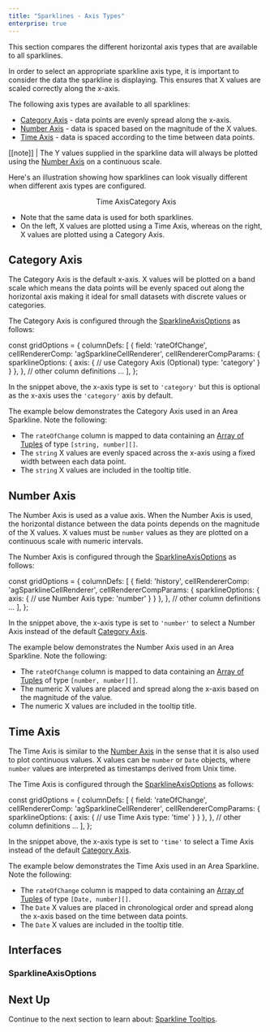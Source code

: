 ```yaml
---
title: "Sparklines - Axis Types"
enterprise: true
---
```


This section compares the different horizontal axis types that are available to all sparklines.

In order to select an appropriate sparkline axis type, it is important to consider the data the sparkline is displaying.
This ensures that X values are scaled correctly along the x-axis.

The following axis types are available to all sparklines:

- [Category Axis](/sparklines-axis-types/#category-axis) - data points are evenly spread along the x-axis.
- [Number Axis](/sparklines-axis-types/#number-axis) - data is spaced based on the magnitude of the X values.
- [Time Axis](/sparklines-axis-types/#time-axis) - data is spaced according to the time between data points.

[[note]]
| The Y values supplied in the sparkline data will always be plotted using the [Number Axis](/sparklines-axis-types/#number-axis) on a continuous scale.

Here's an illustration showing how sparklines can look visually different when different axis types are configured.

<div style="display: flex; justify-content: center;">
    <image-caption src="resources/time-axis.png" alt="Time axis" width="250px" constrained="true">Time Axis</image-caption>
    <image-caption src="resources/category-axis.png" alt="Category axis" width="250px" constrained="true">Category Axis</image-caption>
</div>

- Note that the same data is used for both sparklines.
- On the left, X values are plotted using a Time Axis, whereas on the right, X values are plotted using a Category Axis.

## Category Axis

The Category Axis is the default x-axis. X values will be plotted on a band scale which means the data points
will be evenly spaced out along the horizontal axis making it ideal for small datasets with discrete values or
categories.

The Category Axis is configured through the [SparklineAxisOptions](/sparklines-axis-types/#sparklineaxisoptions) as follows:

<snippet>
const gridOptions = {
    columnDefs: [
        {
            field: 'rateOfChange',
            cellRendererComp: 'agSparklineCellRenderer',
            cellRendererCompParams: {
                sparklineOptions: {
                    axis: {
                        // use Category Axis (Optional)
                        type: 'category'
                    }
                }
            },
        },
        // other column definitions ...
    ],
};
</snippet>

In the snippet above, the x-axis type is set to `'category'` but this is optional as the x-axis uses the `'category'` axis by default.

The example below demonstrates the Category Axis used in an Area Sparkline. Note the following:

- The `rateOfChange` column is mapped to data containing an [Array of Tuples](/sparklines-data/#array-of-tuples) of type `[string, number][]`.
- The `string` X values are evenly spaced across the x-axis using a fixed width between each data point.
- The `string` X values are included in the tooltip title.

<grid-example title='Sparkline Category Axis' name='sparkline-category-axis' type='generated' options='{ "enterprise": true, "exampleHeight": 585, "modules": ["clientside", "sparklines"] }'></grid-example>

## Number Axis

The Number Axis is used as a value axis. When the Number Axis is used, the horizontal distance between the data points
depends on the magnitude of the X values. X values must be `number` values as they are plotted on a continuous scale
with numeric intervals.

The Number Axis is configured through the [SparklineAxisOptions](/sparklines-axis-types/#sparklineaxisoptions) as follows:

<snippet>
const gridOptions = {
    columnDefs: [
        {
            field: 'history',
            cellRendererComp: 'agSparklineCellRenderer',
            cellRendererCompParams: {
                sparklineOptions: {
                    axis: {
                        // use Number Axis
                        type: 'number'
                    }
                }
            },
        },
        // other column definitions ...
    ],
};
</snippet>

In the snippet above, the x-axis type is set to `'number'` to select a Number Axis instead of the default
[Category Axis](/sparklines-axis-types/#category-axis).

The example below demonstrates the Number Axis used in an Area Sparkline. Note the following:

- The `rateOfChange` column is mapped to data containing an [Array of Tuples](/sparklines-data/#array-of-tuples) of type `[number, number][]`.
- The numeric X values are placed and spread along the x-axis based on the magnitude of the value.
- The numeric X values are included in the tooltip title.

<grid-example title='Sparkline Number Axis' name='sparkline-number-axis' type='generated' options='{ "enterprise": true, "exampleHeight": 585, "modules": ["clientside", "sparklines"] }'></grid-example>

## Time Axis

The Time Axis is similar to the [Number Axis](/sparklines-axis-types/#number-axis) in the sense that it is also used
to plot continuous values. X values can be `number` or `Date` objects, where `number` values are interpreted as
timestamps derived from Unix time.

The Time Axis is configured through the [SparklineAxisOptions](/sparklines-axis-types/#sparklineaxisoptions) as follows:

<snippet>
const gridOptions = {
    columnDefs: [
        {
            field: 'rateOfChange',
            cellRendererComp: 'agSparklineCellRenderer',
            cellRendererCompParams: {
                sparklineOptions: {
                    axis: {
                        // use Time Axis
                        type: 'time'
                    }
                }
            },
        },
        // other column definitions ...
    ],
};
</snippet>

In the snippet above, the x-axis type is set to `'time'` to select a Time Axis instead of the default
[Category Axis](/sparklines-axis-types/#category-axis).

The example below demonstrates the Time Axis used in an Area Sparkline. Note the following:

- The `rateOfChange` column is mapped to data containing an [Array of Tuples](/sparklines-data/#array-of-tuples) of type `[Date, number][]`.
- The `Date` X values are placed in chronological order and spread along the x-axis based on the time between data points.
- The `Date` X values are included in the tooltip title.

<grid-example title='Sparkline Time Axis' name='sparkline-time-axis' type='generated' options='{ "enterprise": true, "exampleHeight": 585, "modules": ["clientside", "sparklines"] }'></grid-example>

## Interfaces

### SparklineAxisOptions

<api-documentation source='sparklines-axis-types/resources/sparkline-axis-api.json' section='SparklineAxisOptions'></api-documentation>

## Next Up

Continue to the next section to learn about: [Sparkline Tooltips](/sparklines-tooltips/).
